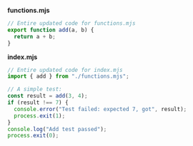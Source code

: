 **functions.mjs**

```javascript
// Entire updated code for functions.mjs
export function add(a, b) {
  return a + b;
}
```

**index.mjs**

```javascript
// Entire updated code for index.mjs
import { add } from "./functions.mjs";

// A simple test:
const result = add(3, 4);
if (result !== 7) {
  console.error("Test failed: expected 7, got", result);
  process.exit(1);
}
console.log("Add test passed");
process.exit(0);
```